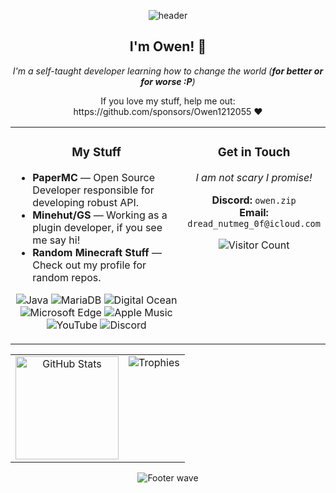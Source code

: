 <p align="center">
  <img 
       src="https://capsule-render.vercel.app/api?type=waving&color=gradient&height=180&section=header&text=Hey%20There!&fontSize=50&fontAlignY=35&animation=fadeIn&fontColor=ffffff" 
       alt="header" 
  />
</p>
<h2 align="center">I'm Owen! 👋</h2>
<p align="center">
  <em>
    I'm a self-taught developer learning how to change the world (<strong>for better or for worse :P</strong>)
  </em>
</p>

<p align="center">
  If you love my stuff, help me out: https://github.com/sponsors/Owen1212055 ❤️
</p>

<table width="100%">
  <tr>
    <td width="70%" valign="top">
      <h3 align="center">My Stuff</h3>
      <ul>
        <li><strong>PaperMC</strong> — Open Source Developer responsible for developing robust API.</li>
        <li><strong>Minehut/GS</strong> — Working as a plugin developer, if you see me say hi!</li>
       <li><strong>Random Minecraft Stuff</strong> — Check out my profile for random repos.</li>
      </ul>
      <p align="center">
        <!-- Tech / Fun badges here -->
        <img src="https://img.shields.io/badge/Java-ED8B00?style=for-the-badge&logo=java&logoColor=white" alt="Java" />
        <img src="https://img.shields.io/badge/MariaDB-003545?style=for-the-badge&logo=mariadb&logoColor=white" alt="MariaDB" />
        <img src="https://img.shields.io/badge/Digital_Ocean-0080FF?style=for-the-badge&logo=DigitalOcean&logoColor=white" alt="Digital Ocean" />
        <img src="https://img.shields.io/badge/Microsoft_Edge-0078D7?style=for-the-badge&logo=Microsoft-edge&logoColor=white" alt="Microsoft Edge" />
        <img src="https://img.shields.io/badge/Apple_Music-F34E68?style=for-the-badge&logo=apple%20music&logoColor=white" alt="Apple Music" />
        <img src="https://img.shields.io/badge/YouTube-FF0000?style=for-the-badge&logo=youtube&logoColor=white" alt="YouTube" />
        <img src="https://img.shields.io/badge/Discord-7289DA?style=for-the-badge&logo=discord&logoColor=white" alt="Discord" />
      </p>
    </td>
    <td width="30%" valign="top">
      <h3 align="center">Get in Touch</h3>
      <p align="center">
       <em>
        I am not scary I promise!
      </em>
      </p>
      <p align="center">
        <strong>Discord:</strong> <code>owen.zip</code><br/>
        <strong>Email:</strong> <code>dread_nutmeg_0f@icloud.com</code>
      </p>
      <p align="center">
        <img 
             src="https://komarev.com/ghpvc/?username=Owen1212055&style=flat-square&color=blue" 
             alt="Visitor Count" 
        />
      </p>
    </td>
  </tr>
</table>

<div align="center">
  <table>
    <tr>
      <td valign="top" align="center">
        <img 
             src="https://github-readme-stats.vercel.app/api?username=Owen1212055&count_private=true&show_icons=true&theme=white&hide_border=true" 
             alt="GitHub Stats" 
             height="165" 
        />
      </td>
      <td valign="top" align="center">
        <img 
             src="https://github-profile-trophy.vercel.app/?username=Owen1212055&theme=white&no-frame=true&row=2&column=3" 
             alt="Trophies" 
        />
      </td>
    </tr>
  </table>
</div>
<p align="center">
  <img 
       src="https://capsule-render.vercel.app/api?type=waving&color=gradient&height=100&section=footer" 
       alt="Footer wave" 
  />
</p>

